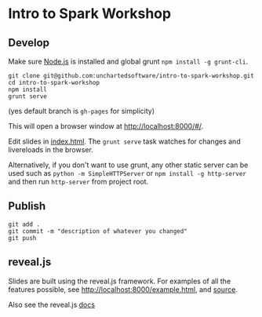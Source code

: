 # Intro to Spark Workshop

## Develop

Make sure [Node.js](https://nodejs.org/en/) is installed and global grunt `npm install -g grunt-cli`.

```shell
git clone git@github.com:unchartedsoftware/intro-to-spark-workshop.git
cd intro-to-spark-workshop
npm install
grunt serve
```

(yes default branch is `gh-pages` for simplicity)

This will open a browser window at [http://localhost:8000/#/](http://localhost:8000/#/).

Edit slides in [index.html](http://localhost:8000/#/). The `grunt serve` task watches for changes and livereloads in the browser.

Alternatively, if you don't want to use grunt, any other static server can be used such as `python -m SimpleHTTPServer` or `npm install -g http-server` and then run `http-server` from project root.

## Publish

```shell
git add .
git commit -m "description of whatever you changed"
git push
```

## reveal.js

Slides are built using the reveal.js framework. For examples of all the features possible, see [http://localhost:8000/example.html](http://localhost:8000/example.html), and [source](example.html).

Also see the reveal.js [docs](https://github.com/hakimel/reveal.js/)
